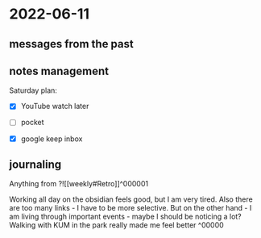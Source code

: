 # 2022-06-11
## messages from the past

## notes management

Saturday plan:
 - [x] YouTube watch later
 - [ ] pocket
 - [x] google keep inbox


## journaling 

Anything from ?![[weekly#Retro]]^000001


Working all day on the obsidian feels good, but I am very tired. Also there are too many links - I have to be more selective. But on the other hand - I am living through important events - maybe I should be noticing a lot?
Walking with KUM in the park really made me feel better 
^00000



